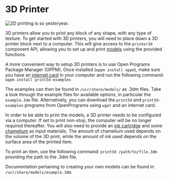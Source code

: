 # 3D Printer

![2D printing is so yesteryear.](oredict:oc:printer)

3D printers allow you to print any block of any shape, with any type of texture. To get started with 3D printers, you will need to place down a 3D printer block next to a computer. This will give access to the `printer3d` component API, allowing you to set up and print [models](print.md) using the provided functions.

A more convenient way to setup 3D printers is to use Open Programs Package Manager (OPPM). Once installed (`oppm install oppm`), make sure you have an [internet card](../item/internetCard.md) in your computer and run the following command:
`oppm install print3d-examples`

The examples can then be found in `/usr/share/models/` as .3dm files. Take a look through the example files for available options, in particular the `example.3dm` file. Alternatively, you can download the `print3d` and `print3d-examples` programs from OpenPrograms using `wget` and an internet card.

In order to be able to print the models, a 3D printer needs to be configured via a computer. If set to print non-stop, the computer will be no longer required thereafter. You will also need to provide an [ink cartridge](../item/inkCartridge.md) and some [chamelium](../item/chamelium.md) as input materials. The amount of chamelium used depends on the volume of the 3D print, while the amount of ink used depends on the surface area of the printed item.

To print an item, use the following command:
`print3d /path/to/file.3dm`
providing the path to the .3dm file.

Documentation pertaining to creating your own models can be found in `/usr/share/models/example.3dm`.
